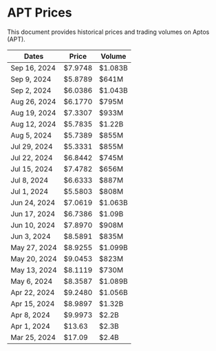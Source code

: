 # APT Prices

This document provides historical prices and trading volumes on Aptos (APT).

| Dates    | Price | Volume | 
|-----------------|-------------|------------| 
| Sep 16, 2024  | $7.9748	 | $1.083B |
| Sep 9, 2024  | $5.8789    | $641M |
| Sep 2, 2024  | $6.0386    | $1.043B |
| Aug 26, 2024  | $6.1770   | $795M |
| Aug 19, 2024  | $7.3307    | $933M |
| Aug 12, 2024  | $5.7835	   | $1.22B |
| Aug 5, 2024  | $5.7389    | $855M |
| Jul 29, 2024  | $5.3331    | $855M |
| Jul 22, 2024  | $6.8442    | $745M |
| Jul 15, 2024  | $7.4782    | $656M |
| Jul 8, 2024  | $6.6333   | $887M |
| Jul 1, 2024  | $5.5803    | $808M |
| Jun 24, 2024  | $7.0619    | $1.063B |
| Jun 17, 2024  | $6.7386    | $1.09B |
| Jun 10, 2024  | $7.8970    | $908M |
| Jun 3, 2024  | $8.5891    | $835M |
| May 27, 2024  | $8.9255    | $1.099B |
| May 20, 2024  | $9.0453    | $823M |
| May 13, 2024  | $8.1119    | $730M |
| May 6, 2024  | $8.3587    | $1.089B |
| Apr 22, 2024  | $9.2480    | $1.056B |
| Apr 15, 2024  | $8.9897    | $1.32B |
| Apr 8, 2024  | $9.9973    | $2.2B |
| Apr 1, 2024  | $13.63    | $2.3B |
| Mar 25, 2024  |$17.09    | $2.4B |

